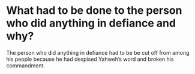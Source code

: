 # What had to be done to the person who did anything in defiance and why?

The person who did anything in defiance had to be be cut off from among his people because he had despised Yahweh’s word and broken his commandment.
